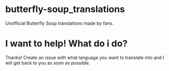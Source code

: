 # butterfly-soup_translations
Unofficial Butterfly Soup translations made by fans.

# I want to help! What do i do?
Thanks! Create an issue with what language you want to translate into and I will get back to you as soon as possible.
